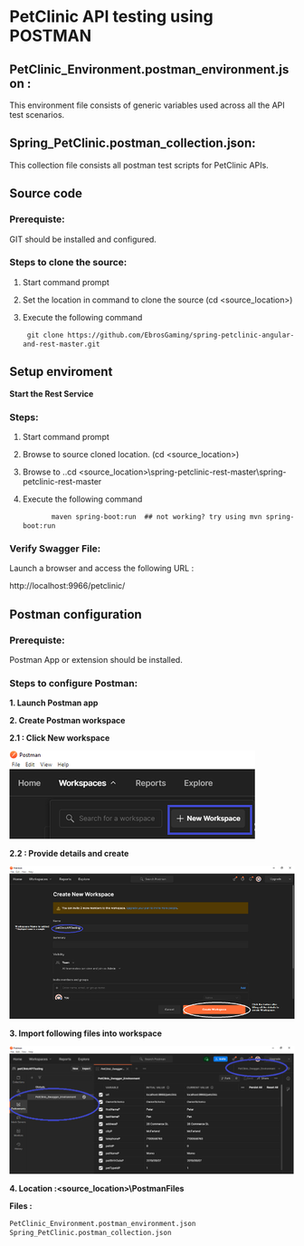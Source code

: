 # PetClinic API testing using POSTMAN

## PetClinic_Environment.postman_environment.json :
This environment file consists of generic variables used across all the API test scenarios.


## Spring_PetClinic.postman_collection.json:
This collection file consists all postman test scripts for PetClinic APIs.


## Source code
### Prerequiste:
GIT should be installed and configured.

### Steps to clone the source:
1. Start command prompt

2. Set the location in command to clone the source (cd <source_location>)

3. Execute the following command

		git clone https://github.com/EbrosGaming/spring-petclinic-angular-and-rest-master.git



## Setup enviroment

**Start the Rest Service**

### Steps:
1. Start command prompt

2. Browse to source cloned location. (cd <source_location>)

3. Browse to ..cd <source_location>\spring-petclinic-rest-master\spring-petclinic-rest-master

4. Execute the following command

              maven spring-boot:run  ## not working? try using mvn spring-boot:run 

### Verify Swagger File:

Launch a browser and access the following URL :

 http://localhost:9966/petclinic/
 
 
 
 
	

	

## Postman configuration

### Prerequiste: 
Postman App or extension should be installed.

### Steps to configure Postman:
**1. Launch Postman app**

**2. Create Postman workspace**

 **2.1 : Click New workspace**
 
 ![Create_workspace](git_res/createWorkspace.png)
 
 **2.2 : Provide details and create**
 
 ![Create_workspace_Dailog](git_res/createWorkspaceDialog.png)
 
 **3. Import following files into workspace**
 
 
 
 ![Postman_environment_file](git_res/Petclinc_postman_environment.png)
 
 
 **4. Location :<source_location>\PostmanFiles**

**Files :** 
	
	PetClinic_Environment.postman_environment.json
	Spring_PetClinic.postman_collection.json





	


